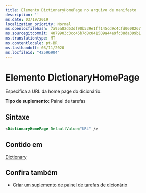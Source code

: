 ```yaml
---
title: Elemento DictionaryHomePage no arquivo de manifesto
description: ''
ms.date: 03/19/2019
localization_priority: Normal
ms.openlocfilehash: 7a95a82d53df90b539e1ff145cd9c4cfd0608267
ms.sourcegitcommit: 4079903c3cc45b7d8c041509a44e9fc38da399b1
ms.translationtype: MT
ms.contentlocale: pt-BR
ms.lasthandoff: 03/11/2020
ms.locfileid: "42596904"
---
```

# <a name="dictionaryhomepage-element"></a>Elemento DictionaryHomePage

Especifica a URL da home page do dicionário.

**Tipo de suplemento:** Painel de tarefas

## <a name="syntax"></a>Sintaxe

```XML
<DictionaryHomePage DefaultValue="URL" />
```

## <a name="contained-in"></a>Contido em

[Dictionary](dictionary.md)

## <a name="see-also"></a>Confira também

- [Criar um suplemento de painel de tarefas de dicionário](../../word/dictionary-task-pane-add-ins.md)
